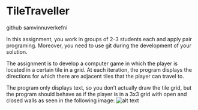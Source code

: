 # TileTraveller
github samvinnuverkefni

In this assignment, you work in groups of 2-3 students each and apply pair programing. Moreover, you need to use git during the development of your solution.

The assignment is to develop a computer game in which the player is located in a certain tile in a grid.  At each iteration, the program displays the directions for which there are adjacent tiles that the player can travel to.  

The program only displays text, so you don’t actually draw the tile grid, but the program should behave as if the player is in a 3x3 grid with open and closed walls as seen in the following image: ![alt text](https://s3.amazonaws.com/mimirplatform.production/files/e45359e9-60bf-4fd0-9b4c-dbed17591e5f/Screenshot%202020-09-15%20at%2018.30.51.png)
